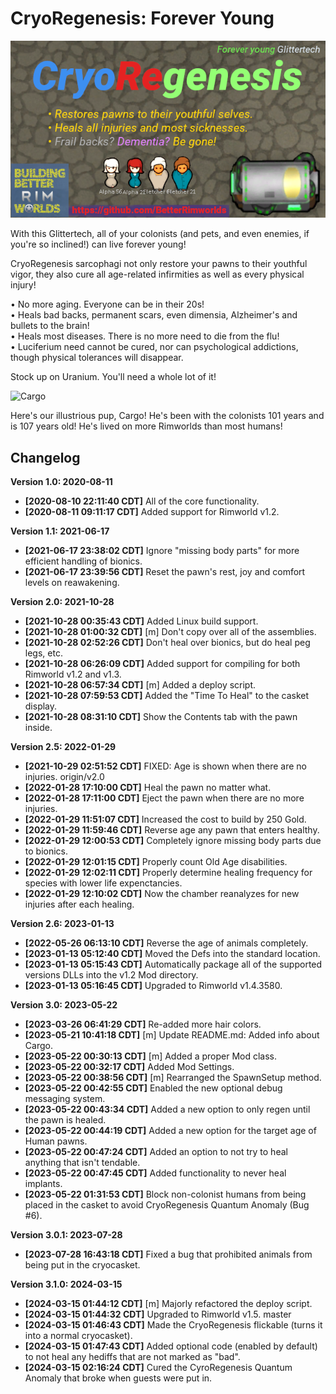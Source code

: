 # CryoRegenesis: Forever Young

![CryoRegenesis: Live forever!](https://github.com/BetterRimworlds/CryoRegenesis/blob/master/About/Preview.png?raw=true)

With this Glittertech, all of your colonists (and pets, and even enemies, if you're so 
inclined!) can live forever young!

CryoRegenesis sarcophagi not only restore your pawns to their youthful vigor, they also 
cure all age-related infirmities as well as every physical injury!

 • No more aging. Everyone can be in their 20s!  
 • Heals bad backs, permanent scars, even dimensia, Alzheimer's and bullets to the brain!  
 • Heals most diseases. There is no more need to die from the flu!  
 • Luciferium need cannot be cured, nor can psychological addictions, though physical
   tolerances will disappear.  

Stock up on Uranium. You'll need a whole lot of it!

![Cargo](https://github.com/BetterRimworlds/CryoRegenesis/assets/1125541/e76d8ca0-2616-44d6-9f7e-f89fa014a633)

Here's our illustrious pup, Cargo! He's been with the colonists 101 years and is 107 years old! He's lived
on more Rimworlds than most humans!

## Changelog

**Version 1.0: 2020-08-11**
* **[2020-08-10 22:11:40 CDT]** All of the core functionality.
* **[2020-08-11 09:11:17 CDT]** Added support for Rimworld v1.2.

**Version 1.1: 2021-06-17**
* **[2021-06-17 23:38:02 CDT]** Ignore "missing body parts" for more efficient handling of bionics.
* **[2021-06-17 23:39:56 CDT]** Reset the pawn's rest, joy and comfort levels on reawakening.

**Version 2.0: 2021-10-28**
* **[2021-10-28 00:35:43 CDT]** Added Linux build support.
* **[2021-10-28 01:00:32 CDT]** [m] Don't copy over all of the assemblies.
* **[2021-10-28 02:52:26 CDT]** Don't heal over bionics, but do heal peg legs, etc.
* **[2021-10-28 06:26:09 CDT]** Added support for compiling for both Rimworld v1.2 and v1.3.
* **[2021-10-28 06:57:34 CDT]** [m] Added a deploy script.
* **[2021-10-28 07:59:53 CDT]** Added the "Time To Heal" to the casket display.
* **[2021-10-28 08:31:10 CDT]** Show the Contents tab with the pawn inside.

**Version 2.5: 2022-01-29**
* **[2021-10-29 02:51:52 CDT]** FIXED: Age is shown when there are no injuries. origin/v2.0
* **[2022-01-28 17:10:00 CDT]** Heal the pawn no matter what.
* **[2022-01-28 17:11:00 CDT]** Eject the pawn when there are no more injuries.
* **[2022-01-29 11:51:07 CDT]** Increased the cost to build by 250 Gold.
* **[2022-01-29 11:59:46 CDT]** Reverse age any pawn that enters healthy.
* **[2022-01-29 12:00:53 CDT]** Completely ignore missing body parts due to bionics.
* **[2022-01-29 12:01:15 CDT]** Properly count Old Age disabilities.
* **[2022-01-29 12:02:11 CDT]** Properly determine healing frequency for species with lower life expenctancies.
* **[2022-01-29 12:10:02 CDT]** Now the chamber reanalyzes for new injuries after each healing.

**Version 2.6: 2023-01-13**
* **[2022-05-26 06:13:10 CDT]** Reverse the age of animals completely.
* **[2023-01-13 05:12:40 CDT]** Moved the Defs into the standard location.
* **[2023-01-13 05:15:43 CDT]** Automatically package all of the supported versions DLLs into the v1.2 Mod directory.
* **[2023-01-13 05:16:45 CDT]** Upgraded to Rimworld v1.4.3580.

**Version 3.0: 2023-05-22**
* **[2023-03-26 06:41:29 CDT]** Re-added more hair colors.
* **[2023-05-21 10:41:18 CDT]** [m] Update README.md: Added info about Cargo.
* **[2023-05-22 00:30:13 CDT]** [m] Added a proper Mod class.
* **[2023-05-22 00:32:17 CDT]** Added Mod Settings.
* **[2023-05-22 00:38:56 CDT]** [m] Rearranged the SpawnSetup method.
* **[2023-05-22 00:42:55 CDT]** Enabled the new optional debug messaging system.
* **[2023-05-22 00:43:34 CDT]** Added a new option to only regen until the pawn is healed.
* **[2023-05-22 00:44:19 CDT]** Added a new option for the target age of Human pawns.
* **[2023-05-22 00:47:24 CDT]** Added an option to not try to heal anything that isn't tendable.
* **[2023-05-22 00:47:45 CDT]** Added functionality to never heal implants.
* **[2023-05-22 01:31:53 CDT]** Block non-colonist humans from being placed in the casket to avoid CryoRegenesis Quantum Anomaly (Bug #6).

**Version 3.0.1: 2023-07-28**
* **[2023-07-28 16:43:18 CDT]** Fixed a bug that prohibited animals from being put in the cryocasket.

**Version 3.1.0: 2024-03-15**
* **[2024-03-15 01:44:12 CDT]** [m] Majorly refactored the deploy script.
* **[2024-03-15 01:44:32 CDT]** Upgraded to Rimworld v1.5. master
* **[2024-03-15 01:46:43 CDT]** Made the CryoRegenesis flickable (turns it into a normal cryocasket).
* **[2024-03-15 01:47:43 CDT]** Added optional code (enabled by default) to not heal any hediffs that are not marked as "bad".
* **[2024-03-15 02:16:24 CDT]** Cured the CyroRegenesis Quantum Anomaly that broke when guests were put in.
